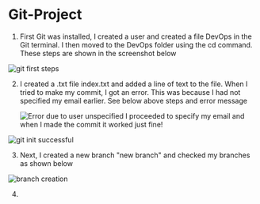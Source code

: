 # Git-Project
1. First Git was installed, I created a user and created a file DevOps in the Git terminal.
I then moved to the DevOps folder using the cd command. 
These steps are shown in the screenshot below

![git first steps ](https://github.com/oghare01/Git-Project/assets/141191975/5232371d-1d55-49fc-a7cc-02f1a17067ca)

2. I created a .txt file index.txt and added a line of text to the file.
   When I tried to make my commit, I got an error. This was because I had not specified my email earlier.
   See below above steps and error message

   ![Error due to user unspecified](https://github.com/oghare01/Git-Project/assets/141191975/c90e86c9-8d2e-4c2c-9579-8869fcec3922)
I proceeded to specify my email and when I made the commit it worked just fine!

![git init successful](https://github.com/oghare01/Git-Project/assets/141191975/3e7f81cd-0eb5-43f0-aed4-9890ad960b14)

3. Next, I created a new branch "new branch" and checked my branches as shown below

![branch creation](https://github.com/oghare01/Git-Project/assets/141191975/8fa35dd0-61ab-4be2-b997-734b50cfa446)


4. 
   
